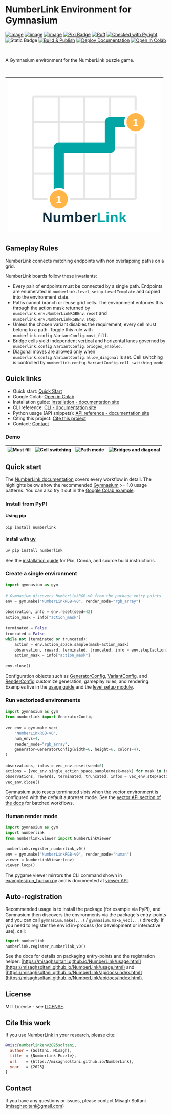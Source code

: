 # NumberLink Environment for Gymnasium

[![image](https://img.shields.io/pypi/v/numberlink.svg)](https://pypi.python.org/pypi/numberlink)
[![image](https://img.shields.io/pypi/l/numberlink.svg)](https://github.com/misaghsoltani/NumberLink/blob/main/LICENSE)
[![image](https://img.shields.io/pypi/pyversions/numberlink.svg)](https://pypi.python.org/pypi/numberlink)
[![Pixi Badge](https://img.shields.io/endpoint?url=https://raw.githubusercontent.com/prefix-dev/pixi/main/assets/badge/v0.json&label=package%20manager)](https://pixi.sh)
[![Ruff](https://img.shields.io/endpoint?url=https://raw.githubusercontent.com/astral-sh/ruff/main/assets/badge/v2.json)](https://github.com/astral-sh/ruff)
[![Checked with Pyright](https://microsoft.github.io/pyright/img/pyright_badge.svg)](https://microsoft.github.io/pyright/)
![Static Badge](https://img.shields.io/badge/statically%20typed-mypy-039dfc)
[![Build & Publish](https://github.com/misaghsoltani/NumberLink/actions/workflows/publish_to_pypi.yml/badge.svg)](https://github.com/misaghsoltani/NumberLink/actions/workflows/publish_to_pypi.yml)
[![Deploy Documentation](https://github.com/misaghsoltani/NumberLink/actions/workflows/docs.yml/badge.svg)](https://github.com/misaghsoltani/NumberLink/actions/workflows/docs.yml)
[![Open In Colab](https://colab.research.google.com/assets/colab-badge.svg)](https://colab.research.google.com/github/misaghsoltani/NumberLink/blob/main/notebooks/numberlink_quickstart.ipynb)

<br/>

A Gymnasium environment for the NumberLink puzzle game.

<br/>

| ![NumberLink Logo](https://raw.githubusercontent.com/misaghsoltani/NumberLink/master/docs/_static/numberlink-logo.svg) |
| :--------------------------------------------------------------------------------------------------------------------: |

## Gameplay Rules

NumberLink connects matching endpoints with non overlapping paths on a grid.

NumberLink boards follow these invariants:

- Every pair of endpoints must be connected by a single path. Endpoints are enumerated in `numberlink.level_setup.LevelTemplate` and copied into the environment state.
- Paths cannot branch or reuse grid cells. The environment enforces this through the action mask returned by `numberlink.env.NumberLinkRGBEnv.reset` and `numberlink.env.NumberLinkRGBEnv.step`.
- Unless the chosen variant disables the requirement, every cell must belong to a path. Toggle this rule with `numberlink.config.VariantConfig.must_fill`.
- Bridge cells yield independent vertical and horizontal lanes governed by `numberlink.config.VariantConfig.bridges_enabled`.
- Diagonal moves are allowed only when `numberlink.config.VariantConfig.allow_diagonal` is set. Cell switching is controlled by `numberlink.config.VariantConfig.cell_switching_mode`.

## Quick links

- Quick start: [Quick Start](#quick-start)
- Google Colab: [Open in Colab](https://colab.research.google.com/github/misaghsoltani/NumberLink/blob/main/notebooks/numberlink_quickstart.ipynb)
- Installation guide: [Installation - documentation site](https://misaghsoltani.github.io/NumberLink/installation.html)
- CLI reference: [CLI - documentation site](https://misaghsoltani.github.io/NumberLink/apidocs/numberlink/numberlink.cli.html)
- Python usage (API snippets): [API reference - documentation site](https://misaghsoltani.github.io/NumberLink/apidocs/index.html)
- Citing this project: [Cite this project](#cite-this-work)
- Contact: [Contact](#contact)

### Demo

| ![Must fill](https://raw.githubusercontent.com/misaghsoltani/DeepCubeAI/master/docs/_static/gifs/quickstart_must_fill.gif) | ![Cell switching](https://raw.githubusercontent.com/misaghsoltani/DeepCubeAI/master/docs/_static/gifs/quickstart_cell_switching.gif) | ![Path mode](https://raw.githubusercontent.com/misaghsoltani/DeepCubeAI/master/docs/_static/gifs/quickstart_path.gif) | ![Bridges and diagonal](https://raw.githubusercontent.com/misaghsoltani/DeepCubeAI/master/docs/_static/gifs/quickstart_bridges_diagonal.gif) |
| :------------------------------------------------------------------------------------------------------------------------: | :----------------------------------------------------------------------------------------------------------------------------------: | :-------------------------------------------------------------------------------------------------------------------: | :------------------------------------------------------------------------------------------------------------------------------------------: |

## Quick start

The [NumberLink documentation](https://misaghsoltani.github.io/NumberLink/) covers every workflow in detail. The
highlights below show the recommended [Gymnasium](https://gymnasium.farama.org/) >= 1.0 usage patterns. You can also try it out in the [Google Colab example](https://colab.research.google.com/github/misaghsoltani/NumberLink/blob/main/notebooks/numberlink_quickstart.ipynb).

### Install from PyPI

#### Using pip

```bash
pip install numberlink
```

#### Install with [uv](https://docs.astral.sh/uv/)

```bash
uv pip install numberlink
```

See the [installation guide](https://misaghsoltani.github.io/NumberLink/installation.html) for Pixi, Conda, and source build instructions.

### Create a single environment

```python
import gymnasium as gym

# Gymnasium discovers NumberLinkRGB-v0 from the package entry points
env = gym.make("NumberLinkRGB-v0", render_mode="rgb_array")

observation, info = env.reset(seed=42)
action_mask = info["action_mask"]

terminated = False
truncated = False
while not (terminated or truncated):
    action = env.action_space.sample(mask=action_mask)
    observation, reward, terminated, truncated, info = env.step(action)
    action_mask = info["action_mask"]

env.close()
```

Configuration objects such as
[GeneratorConfig](https://misaghsoltani.github.io/NumberLink/apidocs/numberlink/numberlink.config.html#numberlink.config.GeneratorConfig),
[VariantConfig](https://misaghsoltani.github.io/NumberLink/apidocs/numberlink/numberlink.config.html#numberlink.config.VariantConfig),
and [RenderConfig](https://misaghsoltani.github.io/NumberLink/apidocs/numberlink/numberlink.config.html#numberlink.config.RenderConfig)
customize generation, gameplay rules, and rendering. Examples live in the
[usage guide](https://misaghsoltani.github.io/NumberLink/usage.html) and the
[level setup module](https://misaghsoltani.github.io/NumberLink/apidocs/numberlink/numberlink.level_setup.html).

### Run vectorized environments

```python
import gymnasium as gym
from numberlink import GeneratorConfig

vec_env = gym.make_vec(
    "NumberLinkRGB-v0",
    num_envs=4,
    render_mode="rgb_array",
    generator=GeneratorConfig(width=6, height=6, colors=4),
)

observations, infos = vec_env.reset(seed=0)
actions = [vec_env.single_action_space.sample(mask=mask) for mask in infos["action_mask"]]
observations, rewards, terminated, truncated, infos = vec_env.step(actions)
vec_env.close()
```

Gymnasium auto resets terminated slots when the vector environment is configured with the default autoreset mode. See
the [vector API section of the docs](https://misaghsoltani.github.io/NumberLink/usage.html#vector-environment) for
batched workflows.

### Human render mode

```python
import gymnasium as gym
import numberlink
from numberlink.viewer import NumberLinkViewer

numberlink.register_numberlink_v0()
env = gym.make("NumberLinkRGB-v0", render_mode="human")
viewer = NumberLinkViewer(env)
viewer.loop()
```

The pygame viewer mirrors the CLI command shown in
[examples/run_human.py](https://github.com/misaghsoltani/NumberLink/blob/main/examples/run_human.py) and is documented
at [viewer API](https://misaghsoltani.github.io/NumberLink/apidocs/numberlink/numberlink.viewer.html).

## Auto-registration

Recommended usage is to install the package (for example via PyPI), and Gymnasium then discovers the environments via
the package's entry-points and you can call `gymnasium.make(...)` / `gymnasium.make_vec(...)` directly. If you need to
register the env id in-process (for development or interactive use), call:

```python
import numberlink
numberlink.register_numberlink_v0()
```

See the docs for details on packaging entry-points and the registration helper:
[https://misaghsoltani.github.io/NumberLink/usage.html](https://misaghsoltani.github.io/NumberLink/usage.html)
and [https://misaghsoltani.github.io/NumberLink/apidocs/index.html](https://misaghsoltani.github.io/NumberLink/apidocs/index.html).

## License

MIT License - see [LICENSE](https://github.com/misaghsoltani/NumberLink/blob/main/LICENSE).

## Cite this work

If you use NumberLink in your research, please cite:

<!-- CITATION-BIBTEX:START -->
```bibtex
@misc{numberlinkenv2025soltani,
  author = {Soltani, Misagh},
  title  = {NumberLink Puzzle},
  url    = {https://misaghsoltani.github.io/NumberLink},
  year   = {2025}
}
```
<!-- CITATION-BIBTEX:END -->

## Contact

If you have any questions or issues, please contact Misagh Soltani ([misaghsoltani@gmail.com](mailto:misaghsoltani@gmail.com))
